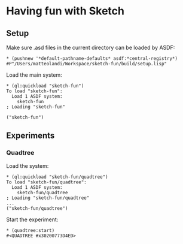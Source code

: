 # Having fun with Sketch

## Setup

Make sure .asd files in the current directory can be loaded by ASDF:

    * (pushnew '*default-pathname-defaults* asdf:*central-registry*)
    #P"/Users/matteolandi/Workspace/sketch-fun/build/setup.lisp"

Load the main system:

    * (ql:quickload "sketch-fun")
    To load "sketch-fun":
      Load 1 ASDF system:
        sketch-fun
    ; Loading "sketch-fun"

    ("sketch-fun")

## Experiments

### Quadtree

Load the system:

    * (ql:quickload "sketch-fun/quadtree")
    To load "sketch-fun/quadtree":
      Load 1 ASDF system:
        sketch-fun/quadtree
    ; Loading "sketch-fun/quadtree"
    ...
    ("sketch-fun/quadtree")

Start the experiment:

    * (quadtree:start)
    #<QUADTREE #x30200773D4ED>
